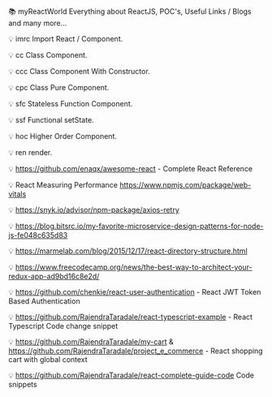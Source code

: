 :books: myReactWorld
Everything about ReactJS, POC's, Useful Links / Blogs and many more... 

:bulb: imrc	Import React / Component.

:bulb: cc	Class Component.

:bulb: ccc	Class Component With Constructor.

:bulb: cpc	Class Pure Component.

:bulb: sfc	Stateless Function Component.

:bulb: ssf	Functional setState.

:bulb: hoc	Higher Order Component.

:bulb: ren	render.

:bulb: https://github.com/enaqx/awesome-react - Complete React Reference

:bulb: React Measuring Performance https://www.npmjs.com/package/web-vitals

:bulb: https://snyk.io/advisor/npm-package/axios-retry

:bulb: https://blog.bitsrc.io/my-favorite-microservice-design-patterns-for-node-js-fe048c635d83

:bulb: https://marmelab.com/blog/2015/12/17/react-directory-structure.html

:bulb: https://www.freecodecamp.org/news/the-best-way-to-architect-your-redux-app-ad9bd16c8e2d/

:bulb: https://github.com/chenkie/react-user-authentication - React JWT Token Based Authentication

:bulb: https://github.com/RajendraTaradale/react-typescript-example - React Typescript Code change snippet

:bulb: https://github.com/RajendraTaradale/my-cart & https://github.com/RajendraTaradale/project_e_commerce - React shopping cart with global context

:bulb: https://github.com/RajendraTaradale/react-complete-guide-code Code snippets
